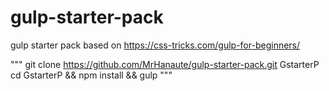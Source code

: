 # gulp-starter-pack
gulp starter pack based on https://css-tricks.com/gulp-for-beginners/

"""
git clone https://github.com/MrHanaute/gulp-starter-pack.git GstarterP
cd GstarterP && npm install && gulp
"""
